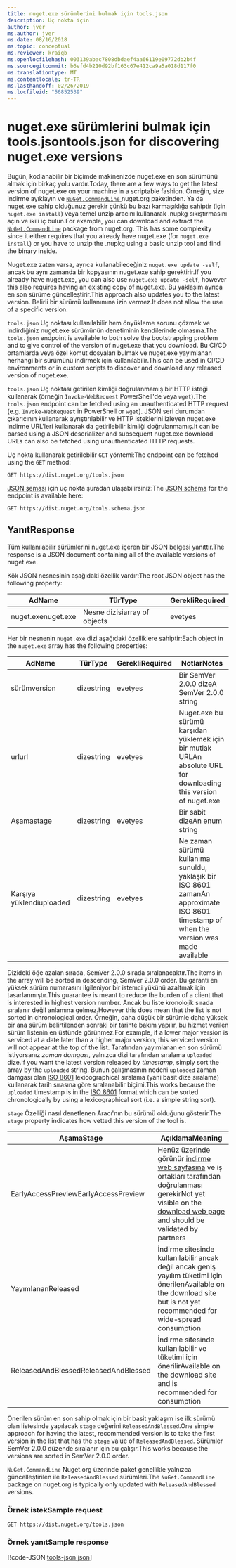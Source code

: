 ```yaml
---
title: nuget.exe sürümlerini bulmak için tools.json
description: Uç nokta için
author: jver
ms.author: jver
ms.date: 08/16/2018
ms.topic: conceptual
ms.reviewer: kraigb
ms.openlocfilehash: 003139abac7808dbdaef4aa66119e09772db2b4f
ms.sourcegitcommit: b6efd4b210d92bf163c67e412ca9a5a018d117f0
ms.translationtype: MT
ms.contentlocale: tr-TR
ms.lasthandoff: 02/26/2019
ms.locfileid: "56852539"
---
```

# <a name="toolsjson-for-discovering-nugetexe-versions"></a><span data-ttu-id="d856c-103">nuget.exe sürümlerini bulmak için tools.json</span><span class="sxs-lookup"><span data-stu-id="d856c-103">tools.json for discovering nuget.exe versions</span></span>

<span data-ttu-id="d856c-104">Bugün, kodlanabilir bir biçimde makinenizde nuget.exe en son sürümünü almak için birkaç yolu vardır.</span><span class="sxs-lookup"><span data-stu-id="d856c-104">Today, there are a few ways to get the latest version of nuget.exe on your machine in a scriptable fashion.</span></span> <span data-ttu-id="d856c-105">Örneğin, size indirme ayıklayın ve [ `NuGet.CommandLine` ](https://www.nuget.org/packages/NuGet.CommandLine/) nuget.org paketinden. Ya da nuget.exe sahip olduğunuz gerekir çünkü bu bazı karmaşıklığa sahiptir (için `nuget.exe install`) veya temel unzip aracını kullanarak .nupkg sıkıştırmasını açın ve ikili iç bulun.</span><span class="sxs-lookup"><span data-stu-id="d856c-105">For example, you can download and extract the [`NuGet.CommandLine`](https://www.nuget.org/packages/NuGet.CommandLine/) package from nuget.org. This has some complexity since it either requires that you already have nuget.exe (for `nuget.exe install`) or you have to unzip the .nupkg using a basic unzip tool and find the binary inside.</span></span>

<span data-ttu-id="d856c-106">Nuget.exe zaten varsa, ayrıca kullanabileceğiniz `nuget.exe update -self`, ancak bu aynı zamanda bir kopyasının nuget.exe sahip gerektirir.</span><span class="sxs-lookup"><span data-stu-id="d856c-106">If you already have nuget.exe, you can also use `nuget.exe update -self`, however this also requires having an existing copy of nuget.exe.</span></span> <span data-ttu-id="d856c-107">Bu yaklaşım ayrıca en son sürüme güncelleştirir.</span><span class="sxs-lookup"><span data-stu-id="d856c-107">This approach also updates you to the latest version.</span></span> <span data-ttu-id="d856c-108">Belirli bir sürümü kullanımına izin vermez.</span><span class="sxs-lookup"><span data-stu-id="d856c-108">It does not allow the use of a specific version.</span></span>

<span data-ttu-id="d856c-109">`tools.json` Uç noktası kullanılabilir hem önyükleme sorunu çözmek ve indirdiğiniz nuget.exe sürümünün denetiminin kendilerinde olmasına.</span><span class="sxs-lookup"><span data-stu-id="d856c-109">The `tools.json` endpoint is available to both solve the bootstrapping problem and to give control of the version of nuget.exe that you download.</span></span> <span data-ttu-id="d856c-110">Bu CI/CD ortamlarda veya özel komut dosyaları bulmak ve nuget.exe yayımlanan herhangi bir sürümünü indirmek için kullanılabilir.</span><span class="sxs-lookup"><span data-stu-id="d856c-110">This can be used in CI/CD environments or in custom scripts to discover and download any released version of nuget.exe.</span></span>

<span data-ttu-id="d856c-111">`tools.json` Uç noktası getirilen kimliği doğrulanmamış bir HTTP isteği kullanarak (örneğin `Invoke-WebRequest` PowerShell'de veya `wget`).</span><span class="sxs-lookup"><span data-stu-id="d856c-111">The `tools.json` endpoint can be fetched using an unauthenticated HTTP request (e.g. `Invoke-WebRequest` in PowerShell or `wget`).</span></span> <span data-ttu-id="d856c-112">JSON seri durumdan çıkarıcının kullanarak ayrıştırılabilir ve HTTP isteklerini izleyen nuget.exe indirme URL'leri kullanarak da getirilebilir kimliği doğrulanmamış.</span><span class="sxs-lookup"><span data-stu-id="d856c-112">It can be parsed using a JSON deserializer and subsequent nuget.exe download URLs can also be fetched using unauthenticated HTTP requests.</span></span>

<span data-ttu-id="d856c-113">Uç nokta kullanarak getirilebilir `GET` yöntemi:</span><span class="sxs-lookup"><span data-stu-id="d856c-113">The endpoint can be fetched using the `GET` method:</span></span>

    GET https://dist.nuget.org/tools.json

<span data-ttu-id="d856c-114">[JSON şeması](http://json-schema.org/) için uç nokta şuradan ulaşabilirsiniz:</span><span class="sxs-lookup"><span data-stu-id="d856c-114">The [JSON schema](http://json-schema.org/) for the endpoint is available here:</span></span>

    GET https://dist.nuget.org/tools.schema.json

## <a name="response"></a><span data-ttu-id="d856c-115">Yanıt</span><span class="sxs-lookup"><span data-stu-id="d856c-115">Response</span></span>

<span data-ttu-id="d856c-116">Tüm kullanılabilir sürümlerini nuget.exe içeren bir JSON belgesi yanıttır.</span><span class="sxs-lookup"><span data-stu-id="d856c-116">The response is a JSON document containing all of the available versions of nuget.exe.</span></span>

<span data-ttu-id="d856c-117">Kök JSON nesnesinin aşağıdaki özellik vardır:</span><span class="sxs-lookup"><span data-stu-id="d856c-117">The root JSON object has the following property:</span></span>

<span data-ttu-id="d856c-118">Ad</span><span class="sxs-lookup"><span data-stu-id="d856c-118">Name</span></span>      | <span data-ttu-id="d856c-119">Tür</span><span class="sxs-lookup"><span data-stu-id="d856c-119">Type</span></span>             | <span data-ttu-id="d856c-120">Gerekli</span><span class="sxs-lookup"><span data-stu-id="d856c-120">Required</span></span>
--------- | ---------------- | --------
<span data-ttu-id="d856c-121">nuget.exe</span><span class="sxs-lookup"><span data-stu-id="d856c-121">nuget.exe</span></span> | <span data-ttu-id="d856c-122">Nesne dizisi</span><span class="sxs-lookup"><span data-stu-id="d856c-122">array of objects</span></span> | <span data-ttu-id="d856c-123">evet</span><span class="sxs-lookup"><span data-stu-id="d856c-123">yes</span></span>

<span data-ttu-id="d856c-124">Her bir nesnenin `nuget.exe` dizi aşağıdaki özelliklere sahiptir:</span><span class="sxs-lookup"><span data-stu-id="d856c-124">Each object in the `nuget.exe` array has the following properties:</span></span>

<span data-ttu-id="d856c-125">Ad</span><span class="sxs-lookup"><span data-stu-id="d856c-125">Name</span></span>     | <span data-ttu-id="d856c-126">Tür</span><span class="sxs-lookup"><span data-stu-id="d856c-126">Type</span></span>   | <span data-ttu-id="d856c-127">Gerekli</span><span class="sxs-lookup"><span data-stu-id="d856c-127">Required</span></span> | <span data-ttu-id="d856c-128">Notlar</span><span class="sxs-lookup"><span data-stu-id="d856c-128">Notes</span></span>
-------- | ------ | -------- | -----
<span data-ttu-id="d856c-129">sürüm</span><span class="sxs-lookup"><span data-stu-id="d856c-129">version</span></span>  | <span data-ttu-id="d856c-130">dize</span><span class="sxs-lookup"><span data-stu-id="d856c-130">string</span></span> | <span data-ttu-id="d856c-131">evet</span><span class="sxs-lookup"><span data-stu-id="d856c-131">yes</span></span>      | <span data-ttu-id="d856c-132">Bir SemVer 2.0.0 dize</span><span class="sxs-lookup"><span data-stu-id="d856c-132">A SemVer 2.0.0 string</span></span>
<span data-ttu-id="d856c-133">url</span><span class="sxs-lookup"><span data-stu-id="d856c-133">url</span></span>      | <span data-ttu-id="d856c-134">dize</span><span class="sxs-lookup"><span data-stu-id="d856c-134">string</span></span> | <span data-ttu-id="d856c-135">evet</span><span class="sxs-lookup"><span data-stu-id="d856c-135">yes</span></span>      | <span data-ttu-id="d856c-136">Nuget.exe bu sürümü karşıdan yüklemek için bir mutlak URL</span><span class="sxs-lookup"><span data-stu-id="d856c-136">An absolute URL for downloading this version of nuget.exe</span></span>
<span data-ttu-id="d856c-137">Aşama</span><span class="sxs-lookup"><span data-stu-id="d856c-137">stage</span></span>    | <span data-ttu-id="d856c-138">dize</span><span class="sxs-lookup"><span data-stu-id="d856c-138">string</span></span> | <span data-ttu-id="d856c-139">evet</span><span class="sxs-lookup"><span data-stu-id="d856c-139">yes</span></span>      | <span data-ttu-id="d856c-140">Bir sabit dize</span><span class="sxs-lookup"><span data-stu-id="d856c-140">An enum string</span></span>
<span data-ttu-id="d856c-141">Karşıya yüklendi</span><span class="sxs-lookup"><span data-stu-id="d856c-141">uploaded</span></span> | <span data-ttu-id="d856c-142">dize</span><span class="sxs-lookup"><span data-stu-id="d856c-142">string</span></span> | <span data-ttu-id="d856c-143">evet</span><span class="sxs-lookup"><span data-stu-id="d856c-143">yes</span></span>      | <span data-ttu-id="d856c-144">Ne zaman sürümü kullanıma sunuldu, yaklaşık bir ISO 8601 zaman</span><span class="sxs-lookup"><span data-stu-id="d856c-144">An approximate ISO 8601 timestamp of when the version was made available</span></span>

<span data-ttu-id="d856c-145">Dizideki öğe azalan sırada, SemVer 2.0.0 sırada sıralanacaktır.</span><span class="sxs-lookup"><span data-stu-id="d856c-145">The items in the array will be sorted in descending, SemVer 2.0.0 order.</span></span> <span data-ttu-id="d856c-146">Bu garanti en yüksek sürüm numarasını ilgileniyor bir istemci yükünü azaltmak için tasarlanmıştır.</span><span class="sxs-lookup"><span data-stu-id="d856c-146">This guarantee is meant to reduce the burden of a client that is interested in highest version number.</span></span> <span data-ttu-id="d856c-147">Ancak bu liste kronolojik sırada sıralanır değil anlamına gelmez.</span><span class="sxs-lookup"><span data-stu-id="d856c-147">However this does mean that the list is not sorted in chronological order.</span></span> <span data-ttu-id="d856c-148">Örneğin, daha düşük bir sürümle daha yüksek bir ana sürüm belirtilenden sonraki bir tarihte bakım yapılır, bu hizmet verilen sürüm listenin en üstünde görünmez.</span><span class="sxs-lookup"><span data-stu-id="d856c-148">For example, if a lower major version is serviced at a date later than a higher major version, this serviced version will not appear at the top of the list.</span></span> <span data-ttu-id="d856c-149">Tarafından yayımlanan en son sürümü istiyorsanız *zaman damgası*, yalnızca dizi tarafından sıralama `uploaded` dize.</span><span class="sxs-lookup"><span data-stu-id="d856c-149">If you want the latest version released by *timestamp*, simply sort the array by the `uploaded` string.</span></span> <span data-ttu-id="d856c-150">Bunun çalışmasının nedeni `uploaded` zaman damgası olan [ISO 8601](https://www.iso.org/iso-8601-date-and-time-format.html) lexicographical sıralama (yani basit dize sıralama) kullanarak tarih sırasına göre sıralanabilir biçimi.</span><span class="sxs-lookup"><span data-stu-id="d856c-150">This works because the `uploaded` timestamp is in the [ISO 8601](https://www.iso.org/iso-8601-date-and-time-format.html) format which can be sorted chronologically by using a lexicographical sort (i.e. a simple string sort).</span></span>

<span data-ttu-id="d856c-151">`stage` Özelliği nasıl denetlenen Aracı'nın bu sürümü olduğunu gösterir.</span><span class="sxs-lookup"><span data-stu-id="d856c-151">The `stage` property indicates how vetted this version of the tool is.</span></span> 

<span data-ttu-id="d856c-152">Aşama</span><span class="sxs-lookup"><span data-stu-id="d856c-152">Stage</span></span>              | <span data-ttu-id="d856c-153">Açıklama</span><span class="sxs-lookup"><span data-stu-id="d856c-153">Meaning</span></span>
------------------ | ------
<span data-ttu-id="d856c-154">EarlyAccessPreview</span><span class="sxs-lookup"><span data-stu-id="d856c-154">EarlyAccessPreview</span></span> | <span data-ttu-id="d856c-155">Henüz üzerinde görünür [indirme web sayfasına](https://www.nuget.org/downloads) ve iş ortakları tarafından doğrulanması gerekir</span><span class="sxs-lookup"><span data-stu-id="d856c-155">Not yet visible on the [download web page](https://www.nuget.org/downloads) and should be validated by partners</span></span>
<span data-ttu-id="d856c-156">Yayımlanan</span><span class="sxs-lookup"><span data-stu-id="d856c-156">Released</span></span>           | <span data-ttu-id="d856c-157">İndirme sitesinde kullanılabilir ancak değil ancak geniş yayılım tüketimi için önerilen</span><span class="sxs-lookup"><span data-stu-id="d856c-157">Available on the download site but is not yet recommended for wide-spread consumption</span></span>
<span data-ttu-id="d856c-158">ReleasedAndBlessed</span><span class="sxs-lookup"><span data-stu-id="d856c-158">ReleasedAndBlessed</span></span> | <span data-ttu-id="d856c-159">İndirme sitesinde kullanılabilir ve tüketimi için önerilir</span><span class="sxs-lookup"><span data-stu-id="d856c-159">Available on the download site and is recommended for consumption</span></span>

<span data-ttu-id="d856c-160">Önerilen sürüm en son sahip olmak için bir basit yaklaşım ise ilk sürümü olan listesinde yapılacak `stage` değerini `ReleasedAndBlessed`.</span><span class="sxs-lookup"><span data-stu-id="d856c-160">One simple approach for having the latest, recommended version is to take the first version in the list that has the `stage` value of `ReleasedAndBlessed`.</span></span> <span data-ttu-id="d856c-161">Sürümler SemVer 2.0.0 düzende sıralanır için bu çalışır.</span><span class="sxs-lookup"><span data-stu-id="d856c-161">This works because the versions are sorted in SemVer 2.0.0 order.</span></span>

<span data-ttu-id="d856c-162">`NuGet.CommandLine` Nuget.org üzerinde paket genellikle yalnızca güncelleştirilen ile `ReleasedAndBlessed` sürümleri.</span><span class="sxs-lookup"><span data-stu-id="d856c-162">The `NuGet.CommandLine` package on nuget.org is typically only updated with `ReleasedAndBlessed` versions.</span></span>

### <a name="sample-request"></a><span data-ttu-id="d856c-163">Örnek istek</span><span class="sxs-lookup"><span data-stu-id="d856c-163">Sample request</span></span>

    GET https://dist.nuget.org/tools.json

### <a name="sample-response"></a><span data-ttu-id="d856c-164">Örnek yanıt</span><span class="sxs-lookup"><span data-stu-id="d856c-164">Sample response</span></span>

[!code-JSON [tools-json.json](./_data/tools-json.json)]

